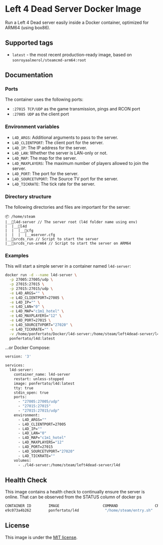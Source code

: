 **Left 4 Dead Server Docker Image**
==================================

Run a Left 4 Dead server easily inside a Docker container, optimized for ARM64 (using box86).

**Supported tags**
-----------------

* `latest` - the most recent production-ready image, based on `sonroyaalmerol/steamcmd-arm64:root`

**Documentation**
----------------

### Ports
The container uses the following ports:
* `:27015 TCP/UDP` as the game transmission, pings and RCON port
* `:27005 UDP` as the client port

### Environment variables

* `L4D_ARGS`: Additional arguments to pass to the server.
* `L4D_CLIENTPORT`: The client port for the server.
* `L4D_IP`: The IP address for the server.
* `L4D_LAN`: Whether the server is LAN-only or not.
* `L4D_MAP`: The map for the server.
* `L4D_MAXPLAYERS`: The maximum number of players allowed to join the server.
* `L4D_PORT`: The port for the server.
* `L4D_SOURCETVPORT`: The Source TV port for the server.
* `L4D_TICKRATE`: The tick rate for the server.

### Directory structure
The following directories and files are important for the server:

```
📦 /home/steam
|__📁l4d-server // The server root (l4d folder name using env)
|  |__📁l4d
|  |  |__📁cfg
|  |  |  |__⚙️server.cfg
|__📃srcds_run // Script to start the server
|__📃srcds_run-arm64 // Script to start the server on ARM64
```

### Examples

This will start a simple server in a container named `l4d-server`:
```sh
docker run -d --name l4d-server \
  -p 27005:27005/udp \
  -p 27015:27015 \
  -p 27015:27015/udp \
  -e L4D_ARGS="" \
  -e L4D_CLIENTPORT=27005 \
  -e L4D_IP="" \
  -e L4D_LAN="0" \
  -e L4D_MAP="c1m1_hotel" \
  -e L4D_MAXPLAYERS="12" \
  -e L4D_PORT=27015 \
  -e L4D_SOURCETVPORT="27020" \
  -e L4D_TICKRATE="" \
  -v /home/ponfertato/Docker/l4d-server:/home/steam/left4dead-server/l4d \
  ponfertato/l4d:latest
```

...or Docker Compose:
```sh
version: '3'

services:
  l4d-server:
    container_name: l4d-server
    restart: unless-stopped
    image: ponfertato/l4d:latest
    tty: true
    stdin_open: true
    ports:
      - "27005:27005/udp"
      - "27015:27015"
      - "27015:27015/udp"
    environment:
      - L4D_ARGS=""
      - L4D_CLIENTPORT=27005
      - L4D_IP=""
      - L4D_LAN="0"
      - L4D_MAP="c1m1_hotel"
      - L4D_MAXPLAYERS="12"
      - L4D_PORT=27015
      - L4D_SOURCETVPORT="27020"
      - L4D_TICKRATE=""
    volumes:
      - ./l4d-server:/home/steam/left4dead-server/l4d
```

**Health Check**
----------------

This image contains a health check to continually ensure the server is online. That can be observed from the STATUS column of docker ps

```sh
CONTAINER ID        IMAGE                    COMMAND                 CREATED             STATUS                    PORTS                                                                                     NAMES
e9c073a4b262        ponfertato/l4d            "/home/steam/entry.sh"   21 minutes ago      Up 21 minutes (healthy)   0.0.0.0:27005->27005/udp, 0.0.0.0:27015->27015/tcp, 0.0.0.0:27015->27015/udp   distracted_cerf
```

**License**
----------

This image is under the [MIT license](LICENSE).